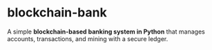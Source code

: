 # blockchain-bank
A simple **blockchain-based banking system in Python** that manages accounts, transactions, and mining with a secure ledger.
